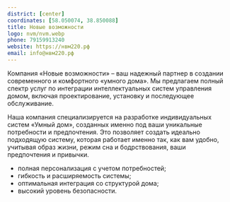 ```yaml
---
district: [center]
coordinates: [58.050074, 38.850088]
title: Новые возможности
logo: nvm/nvm.webp
phone: 79159913240
website: https://нвм220.рф
email: info@нвм220.рф
---
```


Компания «Новые возможности» – ваш надежный партнер в создании современного и комфортного «умного дома». Мы предлагаем полный спектр услуг по интеграции интеллектуальных систем управления домом, включая проектирование, установку и последующее обслуживание.

Наша компания специализируется на разработке индивидуальных систем «Умный дом», созданных именно под ваши уникальные потребности и предпочтения. Это позволяет создать идеально подходящую систему, которая работает именно так, как вам удобно, учитывая образ жизни, режим сна и бодрствования, ваши предпочтения и привычки.

* полная персонализация с учетом потребностей;
* гибкость и расширяемость системы;
* оптимальная интеграция со структурой дома;
* высокий уровень безопасности.
